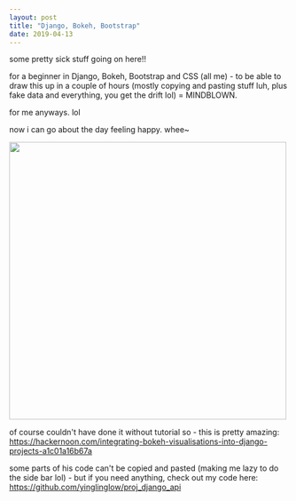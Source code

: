 ```yaml
---
layout: post
title: "Django, Bokeh, Bootstrap"
date: 2019-04-13
---
```


some pretty sick stuff going on here!!

for a beginner in Django, Bokeh, Bootstrap and CSS (all me) - to be able to draw this up in a couple of hours (mostly copying and pasting stuff luh, plus fake data and everything, you get the drift lol) = MINDBLOWN.

for me anyways. lol

now i can go about the day feeling happy. whee~

<img src="https://user-images.githubusercontent.com/21985915/56074038-662f2780-5dde-11e9-817e-f7f2ebe18b77.png" width='500'>


of course couldn't have done it without tutorial so - this is pretty amazing: https://hackernoon.com/integrating-bokeh-visualisations-into-django-projects-a1c01a16b67a

some parts of his code can't be copied and pasted (making me lazy to do the side bar lol) - but if you need anything, check out my code here: https://github.com/yinglinglow/proj_django_api